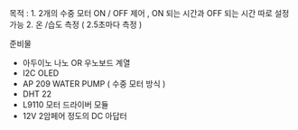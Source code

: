목적 : 1. 2개의 수중 모터  ON / OFF 제어 ,  ON 되는 시간과 OFF 되는 시간 따로 설정 가능 
       2. 온 /습도 측정 ( 2.5초마다 측정 )

준비물 
* 아두이노 나노 OR 우노보드 계열 
* I2C OLED 
* AP 209 WATER PUMP ( 수중 모터 방식 )
* DHT 22
* L9110 모터 드라이버 모듈
* 12V 2암페어 정도의 DC 아답터


